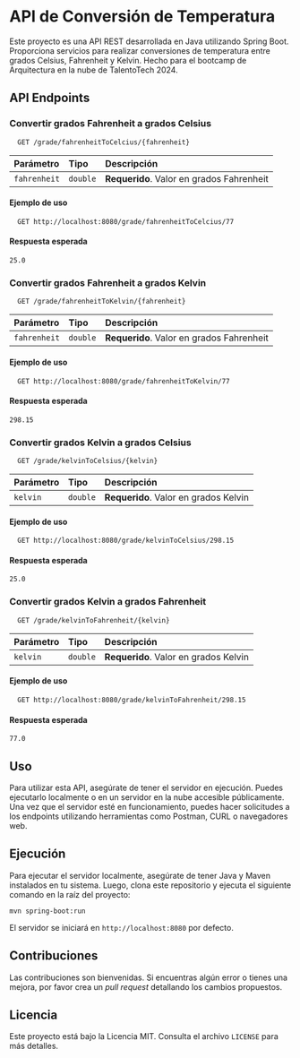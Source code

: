 # API de Conversión de Temperatura

Este proyecto es una API REST desarrollada en Java utilizando Spring Boot. Proporciona servicios para realizar conversiones de temperatura entre grados Celsius, Fahrenheit y Kelvin. Hecho para el bootcamp de Arquitectura en la nube de TalentoTech 2024.

## API Endpoints

### Convertir grados Fahrenheit a grados Celsius

```http
  GET /grade/fahrenheitToCelcius/{fahrenheit}
```

| Parámetro  | Tipo     | Descripción                   |
| :--------- | :------- | :---------------------------- |
| `fahrenheit` | `double` | **Requerido**. Valor en grados Fahrenheit |

#### Ejemplo de uso

```http
  GET http://localhost:8080/grade/fahrenheitToCelcius/77
```

#### Respuesta esperada

```
25.0
```

### Convertir grados Fahrenheit a grados Kelvin

```http
  GET /grade/fahrenheitToKelvin/{fahrenheit}
```

| Parámetro  | Tipo     | Descripción                   |
| :--------- | :------- | :---------------------------- |
| `fahrenheit` | `double` | **Requerido**. Valor en grados Fahrenheit |

#### Ejemplo de uso

```http
  GET http://localhost:8080/grade/fahrenheitToKelvin/77
```

#### Respuesta esperada

```
298.15
```

### Convertir grados Kelvin a grados Celsius

```http
  GET /grade/kelvinToCelsius/{kelvin}
```

| Parámetro  | Tipo     | Descripción                   |
| :--------- | :------- | :---------------------------- |
| `kelvin` | `double` | **Requerido**. Valor en grados Kelvin |

#### Ejemplo de uso

```http
  GET http://localhost:8080/grade/kelvinToCelsius/298.15
```

#### Respuesta esperada

```
25.0
```

### Convertir grados Kelvin a grados Fahrenheit

```http
  GET /grade/kelvinToFahrenheit/{kelvin}
```

| Parámetro  | Tipo     | Descripción                   |
| :--------- | :------- | :---------------------------- |
| `kelvin` | `double` | **Requerido**. Valor en grados Kelvin |

#### Ejemplo de uso

```http
  GET http://localhost:8080/grade/kelvinToFahrenheit/298.15
```

#### Respuesta esperada

```
77.0
```

## Uso

Para utilizar esta API, asegúrate de tener el servidor en ejecución. Puedes ejecutarlo localmente o en un servidor en la nube accesible públicamente. Una vez que el servidor esté en funcionamiento, puedes hacer solicitudes a los endpoints utilizando herramientas como Postman, CURL o navegadores web.

## Ejecución

Para ejecutar el servidor localmente, asegúrate de tener Java y Maven instalados en tu sistema. Luego, clona este repositorio y ejecuta el siguiente comando en la raíz del proyecto:

```
mvn spring-boot:run
```

El servidor se iniciará en `http://localhost:8080` por defecto.

## Contribuciones

Las contribuciones son bienvenidas. Si encuentras algún error o tienes una mejora, por favor crea un _pull request_ detallando los cambios propuestos.

## Licencia

Este proyecto está bajo la Licencia MIT. Consulta el archivo `LICENSE` para más detalles.
